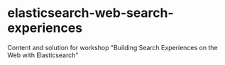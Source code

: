 # elasticsearch-web-search-experiences
Content and solution for workshop "Building Search Experiences on the Web with Elasticsearch"
